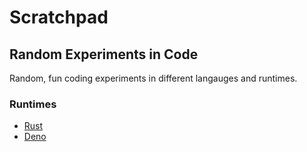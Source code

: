 # Scratchpad
## Random Experiments in Code

Random, fun coding experiments in different langauges and runtimes.

### Runtimes

- [Rust](runtimes/rust)
- [Deno](runtimes/deno)

